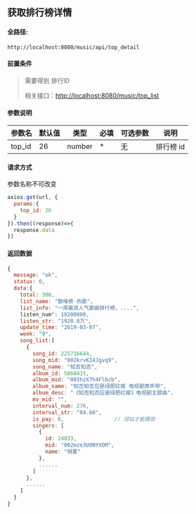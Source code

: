 ## 获取排行榜详情

#### 全路径:

```
http://localhost:8080/music/api/top_detail
```

#### 前置条件

> 需要得到 排行ID    
>
> 相关接口：[http://localhost:8080/music/top_list](https://github.com/JooZh/music-api-for-qq/blob/master/docs/top_list.md)

#### 参数说明

| 参数名    | 默认值         | 类型   | 必填 | 可选参数 | 说明               |
| :-------- | -------------- | ------ | ---- | -------- | ------------------ |
| top_id | 26 | number | *    | 无       | 排行榜 id     |

#### 请求方式

参数名称不可改变

```js
axios.get(url, {
  params:{
    top_id: 26  
  }
}).then((response)=>{
  response.data
})
```

#### 返回数据

```js
{
  message: "ok",
  status: 0,
  data:{
    total: 300,
    list_name: "巅峰榜·热歌",
    list_info: "一周最具人气歌曲排行榜，....",
    listen_num": 19200000,
    listen_str: "1920.0万",
    update_time: "2019-03-07",
    week: "9",
    song_list:[
      {
        song_id: 225716644,
        song_mid: "002krvKI4Jgvq9",
        song_name: "知否知否",
        album_id: 5868415,
        album_mid: "003hzX7h4Flbcb",
        album_name: "知否知否应是绿肥红瘦 电视剧原声带",
        album_desc: "《知否知否应是绿肥红瘦》电视剧主题曲",
        mv_mid: "",
        interval_num: 276,
        interval_str: "04.60",
        is_pay: 0,                // 绿钻才能播放
        singers: [
          {
            id: 24833,
            mid: "002mze3U0NYXOM",
            name: "胡夏"
          },
          ......
        ]
      },
      ......
    ]
  }
}
```


